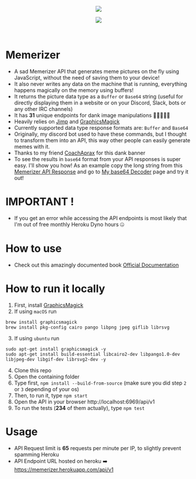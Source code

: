 <p align="center">
  <img src="https://i.imgur.com/HiaDkDQ.png"><br/>
</p>

<p align="center">
    <a href="https://app.travis-ci.com/github/tutyamxx/memerizer"><img src="https://app.travis-ci.com/tutyamxx/memerizer.svg?branch=master"></a>
</p>

<br />

# Memerizer

* A sad Memerizer API that generates meme pictures on the fly using JavaScript, without the need of saving them to your device!
* It also never writes any data on the machine that is running, everything happens magically on the memory using buffers!
* It returns the picture data type as a `Buffer` or `Base64` string (useful for directly displaying them in a website or on your Discord, Slack, bots or any other IRC channels)
* It has **31** unique endpoints for dank image manipulations 🤘🏽🤪🤘🏽
* Heavily relies on [Jimp](https://github.com/oliver-moran/jimp) and [GraphicsMagick](https://github.com/aheckmann/gm)
* Currently supported data type response formats are: `Buffer` and `Base64`
* Originally, my discord bot used to have these commands, but I thought to transform them into an API, this way other people can easily generate memes with it.
* Thanks to my friend [CoachAprax](https://www.youtube.com/user/freeAEgraphics) for this dank banner
* To see the results in `base64` format from your API responses is super easy. I'll show you how! As an example copy the long string from this [Memerizer API Response](https://memerizer.herokuapp.com/api/v1/armor?meantext="Example%20of%20image%20decoded"&format=base64) and go to [My base64 Decoder](https://tutyamxx.github.io/base64decoderpage/) page and try it out!

# IMPORTANT !
* If you get an error while accessing the API endpoints is most likely that I'm out of free monthly Heroku Dyno hours 🤐

# How to use

* Check out this amazingly documented book [Official Documentation](https://tutyamxx.gitbook.io/memerizer-api-documentation/)

# How to run it locally

1. First, install [GraphicsMagick](http://www.graphicsmagick.org/download.html)
2. If using `macOS` run
```
brew install graphicsmagick
brew install pkg-config cairo pango libpng jpeg giflib librsvg
```
3. If using `ubuntu` run
```
sudo apt-get install graphicsmagick -y
sudo apt-get install build-essential libcairo2-dev libpango1.0-dev libjpeg-dev libgif-dev librsvg2-dev -y
```
4. Clone this repo
5. Open the containing folder
6. Type first, `npm install --build-from-source` (make sure you did step `2` or `3` depending of your os)
7. Then, to run it, type `npm start`
8. Open the API in your browser http://localhost:6969/api/v1
9. To run the tests (**234** of them actually), type `npm test`

# Usage

* API Request limit is **65** requests per minute per IP, to slightly prevent spamming Heroku
* API Endpoint URL hosted on heroku ➡️ https://memerizer.herokuapp.com/api/v1
